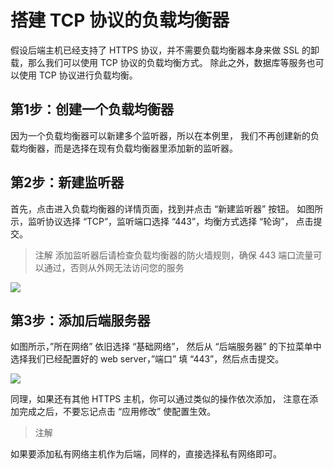 ---
---

# 搭建 TCP 协议的负载均衡器

假设后端主机已经支持了 HTTPS 协议，并不需要负载均衡器本身来做 SSL 的卸载，那么我们可以使用 TCP 协议的负载均衡方式。 除此之外，数据库等服务也可以使用 TCP 协议进行负载均衡。

## 第1步：创建一个负载均衡器

因为一个负载均衡器可以新建多个监听器，所以在本例里， 我们不再创建新的负载均衡器，而是选择在现有负载均衡器里添加新的监听器。

## 第2步：新建监听器

首先，点击进入负载均衡器的详情页面，找到并点击 “新建监听器” 按钮。 如图所示，监听协议选择 “TCP”，监听端口选择 “443”，均衡方式选择 “轮询”， 点击提交。

> 注解
> 添加监听器后请检查负载均衡器的防火墙规则，确保 443 端口流量可以通过，否则从外网无法访问您的服务

![](../_images/create_tcp_listener.png)

## 第3步：添加后端服务器

如图所示，”所在网络” 依旧选择 “基础网络”， 然后从 “后端服务器” 的下拉菜单中选择我们已经配置好的 web server，”端口” 填 “443”，然后点击提交。

![](../_images/add_https_backend.png)

同理，如果还有其他 HTTPS 主机，你可以通过类似的操作依次添加， 注意在添加完成之后，不要忘记点击 “应用修改” 使配置生效。

> 注解

如果要添加私有网络主机作为后端，同样的，直接选择私有网络即可。